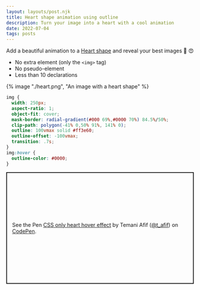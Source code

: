 ```yaml
---
layout: layouts/post.njk
title: Heart shape animation using outline
description: Turn your image into a heart with a cool animation
date: 2022-07-04
tags: posts
---
```


Add a beautiful animation to a [Heart shape](/image-heart-shape/) and reveal your best images 🥰 😍
* No extra element (only the `<img>` tag)
* No pseudo-element
* Less than 10 declarations


{% image "./heart.png", "An image with a heart shape" %}

```css
img {
  width: 250px;
  aspect-ratio: 1;
  object-fit: cover;
  mask-border: radial-gradient(#000 69%,#0000 70%) 84.5%/50%;
  clip-path: polygon(-41% 0,50% 91%, 141% 0);
  outline: 100vmax solid #ff3e60;
  outline-offset: -100vmax;
  transition: .7s;
}
img:hover {
  outline-color: #0000;
}
```

<p class="codepen" data-height="300" data-default-tab="result" data-slug-hash="WNzQQzQ" data-preview="true" data-user="t_afif" style="height: 300px; box-sizing: border-box; display: flex; align-items: center; justify-content: center; border: 2px solid; margin: 1em 0; padding: 1em;">
  <span>See the Pen <a href="https://codepen.io/t_afif/pen/WNzQQzQ">
  CSS only heart hover effect</a> by Temani Afif (<a href="https://codepen.io/t_afif">@t_afif</a>)
  on <a href="https://codepen.io">CodePen</a>.</span>
</p>
<script async src="https://cpwebassets.codepen.io/assets/embed/ei.js"></script>
